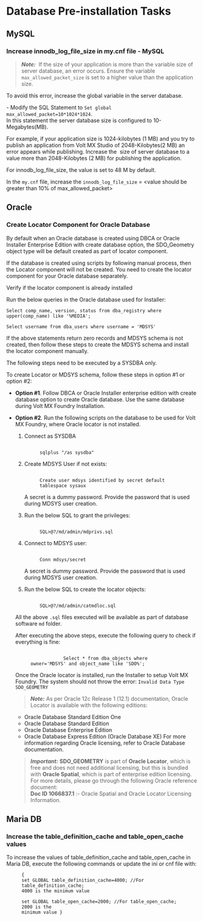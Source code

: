                          
Database Pre-installation Tasks
======================

MySQL
-----

### Increase innodb\_log\_file\_size in my.cnf file - MySQL

> **_Note:_**  If the size of your application is more than the variable size of server database, an error occurs. Ensure the variable `max_allowed_packet_size` is set to a higher value than the application size.  
  
To avoid this error, increase the global variable in the server database.  
  
\- Modify the SQL Statement to `Set global max_allowed_packet=10*1024*1024`.  
In this statement the server database size is configured to 10-Megabytes(MB).  
  
For example, if your application size is 1024-kilobytes (1 MB) and you try to publish an application from Volt MX Studio of 2048-Kilobytes(2 MB) an error appears while publishing. Increase the  size of server database to a value more than 2048-Kilobytes (2 MB) for publishing the application.

For innodb\_log\_file\_size, the value is set to 48 M by default.

In the `my.cnf` file, increase the `innodb_log_file_size` = <value should be greater than 10% of max\_allowed\_packet>

Oracle
------

### Create Locator Component for Oracle Database

By default when an Oracle database is created using DBCA or Oracle Installer Enterprise Edition with create database option, the SDO\_Geometry object type will be default created as part of locator component.

If the database is created using scripts by following manual process, then the Locator component will not be created. You need to create the locator component for your Oracle database separately.

Verify if the locator component is already installed

Run the below queries in the Oracle database used for Installer:

```
Select comp_name, version, status from dba_registry where upper(comp_name) like '%MEDIA';

Select username from dba_users where username = 'MDSYS'
```

If the above statements return zero records and MDSYS schema is not created, then follow these steps to create the MDSYS schema and install the locator component manually.

The following steps need to be executed by a SYSDBA only.

To create Locator or MDSYS schema, follow these steps in option #1 or option #2:

*   **Option #1**. Follow DBCA or Oracle Installer enterprise edition with create database option to create Oracle database. Use the same database during Volt MX Foundry Installation.
*   **Option #2**. Run the following scripts on the database to be used for Volt MX Foundry, where Oracle locator is not installed.
    
    1.  Connect as SYSDBA
            <figure class="highlight"><code class="language-voltmx" data-lang="voltmx">
                sqlplus "/as sysdba"
            </code></figure>
    2.  Create MDSYS User if not exists:
            <figure class="highlight"><code class="language-voltmx" data-lang="voltmx">
                Create user mdsys identified by secret default tablespace sysaux
            </code></figure>        
        
        A secret is a dummy password. Provide the password that is used during MDSYS user creation.        
    3.  Run the below SQL to grant the privileges:
            <figure class="highlight"><code class="language-voltmx" data-lang="voltmx">
                SQL>@?/md/admin/mdprivs.sql
            </code></figure>
    4.  Connect to MDSYS user:
            <figure class="highlight"><code class="language-voltmx" data-lang="voltmx">
                Conn mdsys/secret
            </code></figure>
        
        A secret is dummy password. Provide the password that is used during MDSYS user creation.        
    5.  Run the below SQL to create the locator objects:
            <figure class="highlight"><code class="language-voltmx" data-lang="voltmx">
                SQL>@?/md/admin/catmdloc.sql
            </code></figure>
    
    All the above `.sql` files executed will be available as part of database software `md` folder.
    
    After executing the above steps, execute the following query to check if everything is fine:

    <figure class="highlight"><pre><code class="language-voltmx" data-lang="voltmx">
                Select * from dba_objects where owner='MDSYS' and object_name like 'SDO%';
    </code></pre></figure>
    
    Once the Oracle locator is installed, run the Installer to setup Volt MX Foundry. The system should not throw the error: `Invalid Data Type SDO_GEOMETRY`
    
    > **_Note:_** As per Oracle 12c Release 1 (12.1) documentation, Oracle Locator is available with the following editions:
       *   Oracle Database Standard Edition One
       *   Oracle Database Standard Edition
       *   Oracle Database Enterprise Edition
       *   Oracle Database Express Edition (Oracle Database XE)
      For more information regarding Oracle licensing, refer to Oracle Database documentation.
    
    > **_Important:_** **SDO\_GEOMETRY** is part of **Oracle Locator**, which is free and does not need additional licensing, but this is bundled with **Oracle Spatial**, which is part of enterprise edition licensing.  For more details, please go through the following Oracle reference document:  
       **Doc ID 1066837.1** :- Oracle Spatial and Oracle Locator Licensing Information.
    

Maria DB
--------

### Increase the table\_definition\_cache and table\_open\_cache values

To increase the values of table\_definition\_cache and table\_open\_cache in Maria DB, execute the following commands or update the ini or cnf file with:
    <figure class="highlight"><pre><code class="language-voltmx" data-lang="voltmx">{
        set GLOBAL table\_definition\_cache=4000; //For table\_definition\_cache; 4000 is the minimum value          
        set GLOBAL table\_open\_cache=2000; //For table\_open\_cache; 2000 is the minimum value
    }</code></pre></figure>
